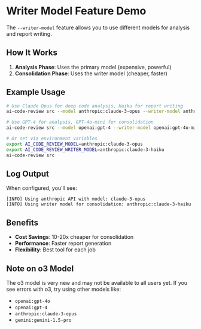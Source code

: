 # Writer Model Feature Demo

The `--writer-model` feature allows you to use different models for analysis and report writing.

## How It Works

1. **Analysis Phase**: Uses the primary model (expensive, powerful)
2. **Consolidation Phase**: Uses the writer model (cheaper, faster)

## Example Usage

```bash
# Use Claude Opus for deep code analysis, Haiku for report writing
ai-code-review src --model anthropic:claude-3-opus --writer-model anthropic:claude-3-haiku

# Use GPT-4 for analysis, GPT-4o-mini for consolidation  
ai-code-review src --model openai:gpt-4 --writer-model openai:gpt-4o-mini

# Or set via environment variables
export AI_CODE_REVIEW_MODEL=anthropic:claude-3-opus
export AI_CODE_REVIEW_WRITER_MODEL=anthropic:claude-3-haiku
ai-code-review src
```

## Log Output

When configured, you'll see:
```
[INFO] Using anthropic API with model: claude-3-opus
[INFO] Using writer model for consolidation: anthropic:claude-3-haiku
```

## Benefits

- **Cost Savings**: 10-20x cheaper for consolidation
- **Performance**: Faster report generation
- **Flexibility**: Best tool for each job

## Note on o3 Model

The o3 model is very new and may not be available to all users yet. If you see errors with o3, try using other models like:
- `openai:gpt-4o`
- `openai:gpt-4`
- `anthropic:claude-3-opus`
- `gemini:gemini-1.5-pro`